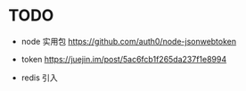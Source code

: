 # TODO

- node 实用包 https://github.com/auth0/node-jsonwebtoken

- token https://juejin.im/post/5ac6fcb1f265da237f1e8994

- redis 引入
